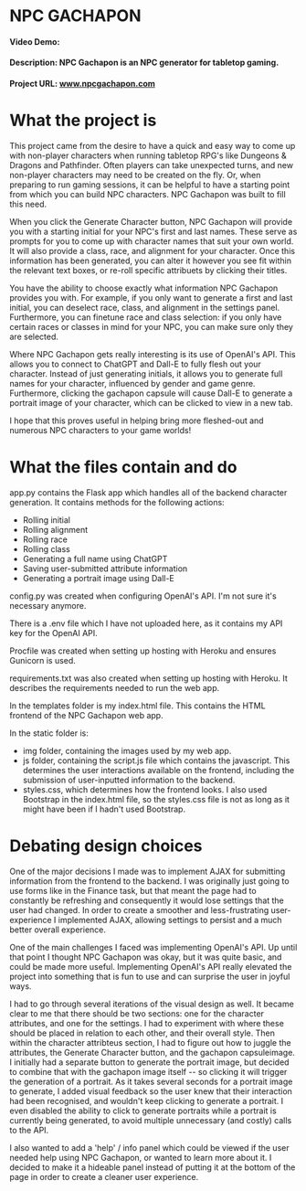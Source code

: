 # NPC GACHAPON
#### Video Demo:  [<URL HERE>](https://youtu.be/rfF0KVVOsiw)
#### Description: NPC Gachapon is an NPC generator for tabletop gaming.
#### Project URL: www.npcgachapon.com

# What the project is
This project came from the desire to have a quick and easy way to come up with non-player characters when running tabletop RPG's like Dungeons & Dragons and Pathfinder. Often players can take unexpected turns, and new non-player characters may need to be created on the fly. Or, when preparing to run gaming sessions, it can be helpful to have a starting point from which you can build NPC characters. NPC Gachapon was built to fill this need.

When you click the Generate Character button, NPC Gachapon will provide you with a starting initial for your NPC's first and last names. These serve as prompts for you to come up with character names that suit your own world. It will also provide a class, race, and alignment for your character. Once this information has been generated, you can alter it however you see fit within the relevant text boxes, or re-roll specific attribuets by clicking their titles.

You have the ability to choose exactly what information NPC Gachapon provides you with. For example, if you only want to generate a first and last initial, you can deselect race, class, and alignment in the settings panel. Furthermore, you can finetune race and class selection: if you only have certain races or classes in mind for your NPC, you can make sure only they are selected.

Where NPC Gachapon gets really interesting is its use of OpenAI's API. This allows you to connect to ChatGPT and Dall-E to fully flesh out your character. Instead of just generating initials, it allows you to generate full names for your character, influenced by gender and game genre. Furthermore, clicking the gachapon capsule will cause Dall-E to generate a portrait image of your character, which can be clicked to view in a new tab.

I hope that this proves useful in helping bring more fleshed-out and numerous NPC characters to your game worlds!


# What the files contain and do
app.py contains the Flask app which handles all of the backend character generation. It contains methods for the following actions:
* Rolling initial
* Rolling alignment
* Rolling race
* Rolling class
* Generating a full name using ChatGPT
* Saving user-submitted attribute information
* Generating a portrait image using Dall-E

config.py was created when configuring OpenAI's API. I'm not sure it's necessary anymore.

There is a .env file which I have not uploaded here, as it contains my API key for the OpenAI API.

Procfile was created when setting up hosting with Heroku and ensures Gunicorn is used.

requirements.txt was also created when setting up hosting with Heroku. It describes the requirements needed to run the web app.

In the templates folder is my index.html file. This contains the HTML frontend of the NPC Gachapon web app.

In the static folder is:
* img folder, containing the images used by my web app.
* js folder, containing the script.js file which contains the javascript. This determines the user interactions available on the frontend, including the submission of user-inputted information to the backend.
* styles.css, which determines how the frontend looks. I also used Bootstrap in the index.html file, so the styles.css file is not as long as it might have been if I hadn't used Bootstrap.

# Debating design choices
One of the major decisions I made was to implement AJAX for submitting information from the frontend to the backend. I was originally just going to use forms like in the Finance task, but that meant the page had to constantly be refreshing and consequently it would lose settings that the user had changed. In order to create a smoother and less-frustrating user-experience I implemented AJAX, allowing settings to persist and a much better overall experience.

One of the main challenges I faced was implementing OpenAI's API. Up until that point I thought NPC Gachapon was okay, but it was quite basic, and could be made more useful. Implementing OpenAI's API really elevated the project into something that is fun to use and can surprise the user in joyful ways.

I had to go through several iterations of the visual design as well. It became clear to me that there should be two sections: one for the character attributes, and one for the settings. I had to experiment with where these should be placed in relation to each other, and their overall style. Then within the character attribteus section, I had to figure out how to juggle the attributes, the Generate Character button, and the gachapon capsuleimage. I initially had a separate button to generate the portrait image, but decided to combine that with the gachapon image itself -- so clicking it will trigger the generation of a portrait. As it takes several seconds for a portrait image to generate, I added visual feedback so the user knew that their interaction had been recognised, and wouldn't keep clicking to generate a portrait. I even disabled the ability to click to generate portraits while a portrait is currently being generated, to avoid multiple unnecessary (and costly) calls to the API.

I also wanted to add a 'help' / info panel which could be viewed if the user needed help using NPC Gachapon, or wanted to learn more about it. I decided to make it a hideable panel instead of putting it at the bottom of the page in order to create a cleaner user experience.

